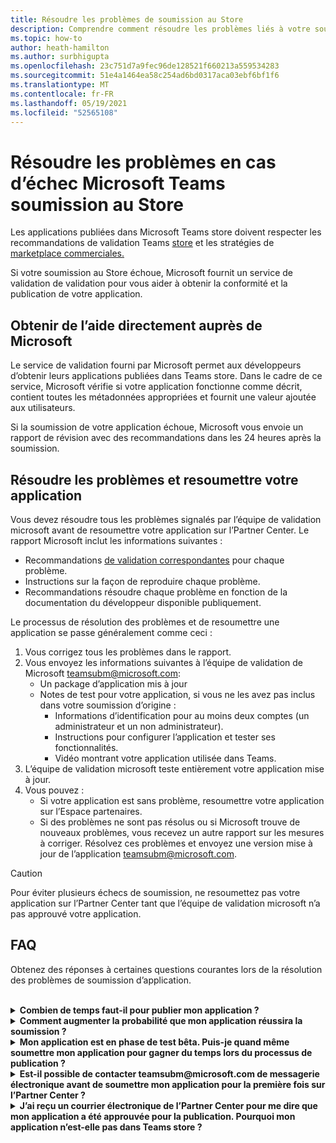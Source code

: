 ```yaml
---
title: Résoudre les problèmes de soumission au Store
description: Comprendre comment résoudre les problèmes liés à votre soumission au Microsoft Teams store.
ms.topic: how-to
author: heath-hamilton
ms.author: surbhigupta
ms.openlocfilehash: 23c751d7a9fec96de128521f660213a559534283
ms.sourcegitcommit: 51e4a1464ea58c254ad6bd0317aca03ebf6bf1f6
ms.translationtype: MT
ms.contentlocale: fr-FR
ms.lasthandoff: 05/19/2021
ms.locfileid: "52565108"
---
```

# <a name="resolve-issues-if-your-microsoft-teams-store-submission-fails"></a>Résoudre les problèmes en cas d’échec Microsoft Teams soumission au Store

Les applications publiées dans Microsoft Teams store doivent respecter les recommandations de validation Teams [store](~/concepts/deploy-and-publish/appsource/prepare/teams-store-validation-guidelines.md) et les stratégies de [marketplace commerciales.](/legal/marketplace/certification-policies)

Si votre soumission au Store échoue, Microsoft fournit un service de validation de validation pour vous aider à obtenir la conformité et la publication de votre application.

## <a name="get-help-directly-from-microsoft"></a>Obtenir de l’aide directement auprès de Microsoft

Le service de validation fourni par Microsoft permet aux développeurs d’obtenir leurs applications publiées dans Teams store. Dans le cadre de ce service, Microsoft vérifie si votre application fonctionne comme décrit, contient toutes les métadonnées appropriées et fournit une valeur ajoutée aux utilisateurs.

Si la soumission de votre application échoue, Microsoft vous envoie un rapport de révision avec des recommandations dans les 24 heures après la soumission.

## <a name="resolve-issues-and-resubmit-your-app"></a>Résoudre les problèmes et resoumettre votre application

Vous devez résoudre tous les problèmes signalés par l’équipe de validation microsoft avant de resoumettre votre application sur l’Partner Center. Le rapport Microsoft inclut les informations suivantes :

* Recommandations [de validation correspondantes](~/concepts/deploy-and-publish/appsource/prepare/teams-store-validation-guidelines.md) pour chaque problème.
* Instructions sur la façon de reproduire chaque problème.
* Recommandations résoudre chaque problème en fonction de la documentation du développeur disponible publiquement.

Le processus de résolution des problèmes et de resoumettre une application se passe généralement comme ceci :

1. Vous corrigez tous les problèmes dans le rapport.
1. Vous envoyez les informations suivantes à l’équipe de validation de Microsoft <a href="mailto:teamsubm@microsoft.com">teamsubm@microsoft.com</a>:
   * Un package d’application mis à jour
   * Notes de test pour votre application, si vous ne les avez pas inclus dans votre soumission d’origine :
      * Informations d’identification pour au moins deux comptes (un administrateur et un non administrateur).
      * Instructions pour configurer l’application et tester ses fonctionnalités.
      * Vidéo montrant votre application utilisée dans Teams.
1. L’équipe de validation microsoft teste entièrement votre application mise à jour.
1. Vous pouvez :
   * Si votre application est sans problème, resoumettre votre application sur l’Espace partenaires.
   * Si des problèmes ne sont pas résolus ou si Microsoft trouve de nouveaux problèmes, vous recevez un autre rapport sur les mesures à corriger. Résolvez ces problèmes et envoyez une version mise à jour de l’application <a href="mailto:teamsubm@microsoft.com">teamsubm@microsoft.com</a>.

> [!CAUTION]
> Pour éviter plusieurs échecs de soumission, ne resoumettez pas votre application sur l’Partner Center tant que l’équipe de validation microsoft n’a pas approuvé votre application.

## <a name="faq"></a>FAQ

Obtenez des réponses à certaines questions courantes lors de la résolution des problèmes de soumission d’application.

<br>

<details>

<summary><b>Combien de temps faut-il pour publier mon application ?</b></summary>

Si votre soumission au Store ne présente aucun problème, votre application publiera dans un délai de 1 à 2 jours ou moins. Si votre application échoue, une équipe microsoft vous fournit des recommandations pour résoudre les problèmes. Une fois ces correctifs corrigés et que vous renvoyez une application mise à jour à cette équipe, vous serez averti dans les 24 heures si votre application est prête à être publiée ou si elle a encore besoin de travail.

<br>

</details>

<details>

<summary><b>Comment augmenter la probabilité que mon application réussira la soumission ?</b></summary>

Les opérations suivantes peuvent aboutir à une soumission réussie :

1. Développez votre application en fonction des recommandations [Teams conception.](~/concepts/design/design-teams-app-overview.md)
1. Assurez-vous que votre application respecte les instructions de [validation Teams store](~/concepts/deploy-and-publish/appsource/prepare/teams-store-validation-guidelines.md) et les stratégies de certification de Microsoft Commercial [Marketplace.](/legal/marketplace/certification-policies)
1. Testez votre package d’application avec [l Microsoft Teams de validation d’application.](https://dev.teams.microsoft.com/appvalidation.html)
1. [Préparez votre soumission Teams au Store.](~/concepts/deploy-and-publish/appsource/prepare/submission-checklist.md)

<br>

</details>

<details>

<summary><b>Mon application est en phase de test bêta. Puis-je quand même soumettre mon application pour gagner du temps lors du processus de publication ?</b></summary>

Non. Microsoft valide uniquement les applications prêtes pour la production.

<br>

</details>

<details>

<summary><b>Est-il possible de contacter teamsubm@microsoft.com de messagerie électronique avant de soumettre mon application pour la première fois sur l’Partner Center ?</b></summary>

Non. Microsoft ne commence pas à valider votre application tant que vous n’avez pas soumis votre application pour la première fois sur l’Partner Center.

<br>

</details>

<details>

<summary><b>J’ai reçu un courrier électronique de l’Partner Center pour me dire que mon application a été approuvée pour la publication. Pourquoi mon application n’est-elle pas dans Teams store ?</b></summary>

Une fois votre application approuvée, la publication prend généralement entre 1 et 2 jours ou jours, en fonction des fonctionnalités de l’application.Si votre application n’a pas été publiée au bout de deux jours ouv, contactez <a href="mailto:teamsubm@microsoft.com">teamsubm@microsoft.com</a>.

<br>

</details>
